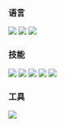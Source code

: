 ### 语言
![](https://img.shields.io/badge/PHP-60%20month-orange?style=flat-square&logo=mysql&logoColor=white) ![](https://img.shields.io/badge/Java-24%20month-orange?style=flat-square&logo=Java&logoColor=white) ![](https://img.shields.io/badge/JavaScript-36%20month-orange?style=flat-square&logo=JavaScript&logoColor=white)

### 技能
![](https://img.shields.io/badge/MySQL-60%20month-brightgreen?style=flat-square&logo=mysql&logoColor=white) ![](https://img.shields.io/badge/Redis-60%20month-brightgreen?style=flat-square&logo=redis&logoColor=white) ![](https://img.shields.io/badge/RabbitMQ-36%20month-brightgreen?style=flat-square&logo=RabbitMQ&logoColor=white) ![](https://img.shields.io/badge/Elasticsearch-24%20month-brightgreen?style=flat-square&logo=Elasticsearch&logoColor=white) ![](https://img.shields.io/badge/MongoDB-24%20month-brightgreen?style=flat-square&logo=MongoDB&logoColor=white)

### 工具
![](https://img.shields.io/badge/Linux-60%20month-blue?style=flat-square&logo=linux&logoColor=white)
